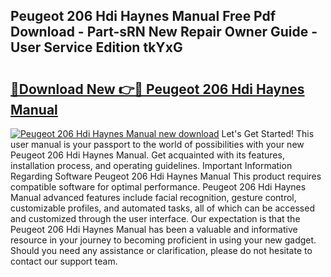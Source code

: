 ## Peugeot 206 Hdi Haynes Manual Free Pdf Download - Part-sRN New Repair Owner Guide - User Service Edition tkYxG

# <h2><a href="http://bc46136.oget.top/?id=Peugeot+206+Hdi+Haynes+Manual">🔗Download New 👉🔴 Peugeot 206 Hdi Haynes Manual</a></h2>

[![Peugeot 206 Hdi Haynes Manual new download](https://i.imgur.com/5g1atiW.png)](http://bc46136.oget.top/?id=Peugeot+206+Hdi+Haynes+Manual)
Let's Get Started! This user manual is your passport to the world of possibilities with your new Peugeot 206 Hdi Haynes Manual. Get acquainted with its features, installation process, and operating guidelines. Important Information Regarding Software Peugeot 206 Hdi Haynes Manual This product requires compatible software for optimal performance. Peugeot 206 Hdi Haynes Manual advanced features include facial recognition, gesture control, customizable profiles, and automated tasks, all of which can be accessed and customized through the user interface. Our expectation is that the Peugeot 206 Hdi Haynes Manual has been a valuable and informative resource in your journey to becoming proficient in using your new gadget. Should you need any assistance or clarification, please do not hesitate to contact our support team.
